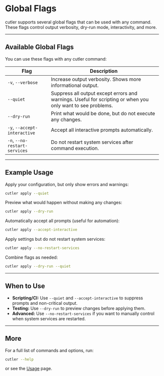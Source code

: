 # Global Flags

cutler supports several global flags that can be used with any command. These flags control output verbosity, dry-run mode, interactivity, and more.

---

## Available Global Flags

You can use these flags with any cutler command:

| Flag                        | Description                                                      |
|-----------------------------|------------------------------------------------------------------|
| `-v`, `--verbose`           | Increase output verbosity. Shows more informational output.       |
| `--quiet`                   | Suppress all output except errors and warnings. Useful for scripting or when you only want to see problems. |
| `--dry-run`                 | Print what would be done, but do not execute any changes.         |
| `-y`, `--accept-interactive`| Accept all interactive prompts automatically.                     |
| `-n`, `--no-restart-services` | Do not restart system services after command execution.          |

---

## Example Usage

Apply your configuration, but only show errors and warnings:

```bash
cutler apply --quiet
```

Preview what would happen without making any changes:

```bash
cutler apply --dry-run
```

Automatically accept all prompts (useful for automation):

```bash
cutler apply --accept-interactive
```

Apply settings but do not restart system services:

```bash
cutler apply --no-restart-services
```

Combine flags as needed:

```bash
cutler apply --dry-run --quiet
```

---

## When to Use

- **Scripting/CI:** Use `--quiet` and `--accept-interactive` to suppress prompts and non-critical output.
- **Testing:** Use `--dry-run` to preview changes before applying them.
- **Advanced:** Use `--no-restart-services` if you want to manually control when system services are restarted.

---

## More

For a full list of commands and options, run:

```bash
cutler --help
```

or see the [Usage](./usage.md) page.